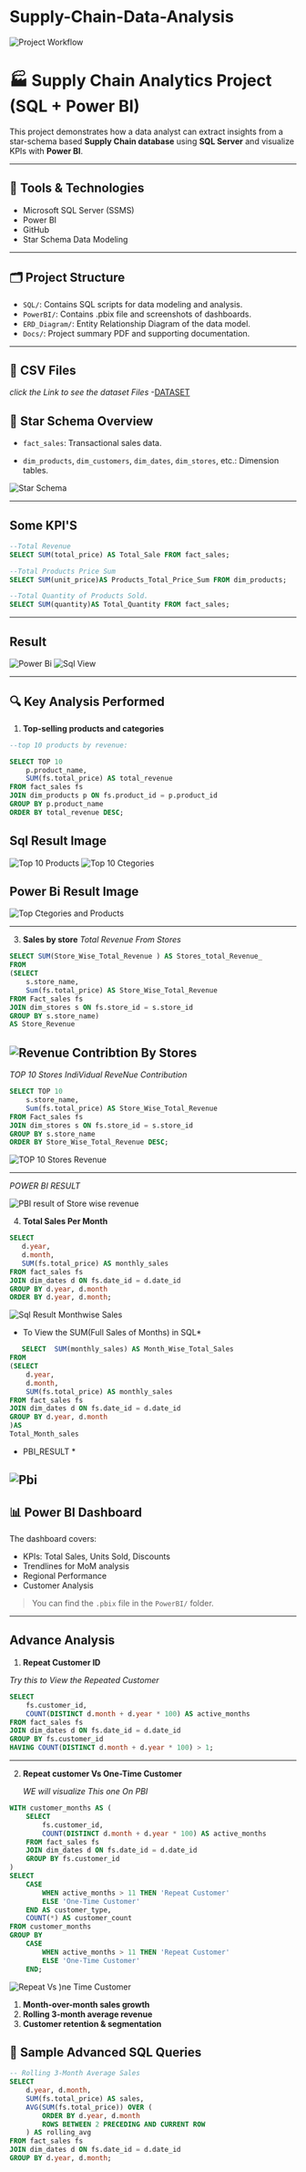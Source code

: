 # Supply-Chain-Data-Analysis
![Project Workflow](https://github.com/Bhabesh-123/Supply-Chain-Data-Analysis/blob/0753697213dfcddb7fb6e91aaeff625a332d851d/%F0%9F%93%A6%20Project%20Title_%20Supply%20Chain%20Pipeline%20Dashboard%20-%20visual%20selection.png)

# 🏭 Supply Chain Analytics Project (SQL + Power BI)

This project demonstrates how a data analyst can extract insights from a star-schema based **Supply Chain database** using **SQL Server** and visualize KPIs with **Power BI**.

---

## 🔧 Tools & Technologies
- Microsoft SQL Server (SSMS)
- Power BI
- GitHub
- Star Schema Data Modeling

---

## 🗂 Project Structure

- `SQL/`: Contains SQL scripts for data modeling and analysis.
- `PowerBI/`: Contains .pbix file and screenshots of dashboards.
- `ERD_Diagram/`: Entity Relationship Diagram of the data model.
- `Docs/`: Project summary PDF and supporting documentation.

---

## 📁 CSV Files
*click the Link to see the dataset Files*
-[DATASET](https://github.com/Bhabesh-123/Supply-Chain-Data-Analysis/tree/4e8b133b2f8e6b7c35d7c83f9922bc64d0e57469/Csv%20Files)

## 🧱 Star Schema Overview

- `fact_sales`: Transactional sales data.

- `dim_products`, `dim_customers`, `dim_dates`, `dim_stores`, etc.: Dimension tables.

![Star Schema](https://github.com/Bhabesh-123/Supply-Chain-Data-Analysis/blob/b85d8ecd14e44da04292ec0d780ef4ea38d872c3/Supply%20chain%20stars%20schema.png)

---

## Some KPI'S
```sql
--Total Revenue
SELECT SUM(total_price) AS Total_Sale FROM fact_sales;

--Total Products Price Sum
SELECT SUM(unit_price)AS Products_Total_Price_Sum FROM dim_products;

--Total Quantity of Products Sold.
SELECT SUM(quantity)AS Total_Quantity FROM fact_sales;
```
---
## Result 
![Power Bi](https://github.com/Bhabesh-123/Supply-Chain-Data-Analysis/blob/173d5a6d71d0002036908edd3dc6848ecbc29bc2/Sale_Quantity%20sold%20And%20Product%20total%20Price.png)
![Sql View](https://github.com/Bhabesh-123/Supply-Chain-Data-Analysis/blob/511f89f4439b3f498dc3361c50d667ea96643f6b/Power%20Bi%20First%20KPI.png)


---

## 🔍 Key Analysis Performed

1. **Top-selling products and categories**
```sql
--top 10 products by revenue:

SELECT TOP 10
    p.product_name,
    SUM(fs.total_price) AS total_revenue
FROM fact_sales fs
JOIN dim_products p ON fs.product_id = p.product_id
GROUP BY p.product_name
ORDER BY total_revenue DESC;
```
## Sql Result Image
![Top 10 Products](https://github.com/Bhabesh-123/Supply-Chain-Data-Analysis/blob/f3f50c73cef7255aaf6d69904beb6723de01ae0b/Top%2010%20Products%20By%20Revenue.png)
![Top 10 Ctegories](https://github.com/Bhabesh-123/Supply-Chain-Data-Analysis/blob/83de22192343389c7501716e488d5d6579533d30/Top%2010%20Categories%20By%20Revenue.png)
## Power Bi Result Image
![Top Ctegories and Products](https://github.com/Bhabesh-123/Supply-Chain-Data-Analysis/blob/f3f50c73cef7255aaf6d69904beb6723de01ae0b/PowerBi%20%20Top%2010%20product%20and%20category%20by%20Revenue%20.png)

---   
3. **Sales by store**
*Total Revenue From Stores* 
```sql
SELECT SUM(Store_Wise_Total_Revenue ) AS Stores_total_Revenue_
FROM 
(SELECT
    s.store_name,
    Sum(fs.total_price) AS Store_Wise_Total_Revenue 
FROM Fact_sales fs
JOIN dim_stores s ON fs.store_id = s.store_id
GROUP BY s.store_name)
AS Store_Revenue
```
![Revenue Contribtion By Stores](https://github.com/Bhabesh-123/Supply-Chain-Data-Analysis/blob/e92891c2e10bd78a3ea2ef01d4c438bc3ba27df7/Stores%20Total%20Revenue.png)
---
*TOP 10 Stores IndiVidual ReveNue Contribution* 
```sql
SELECT TOP 10
    s.store_name,
    Sum(fs.total_price) AS Store_Wise_Total_Revenue 
FROM Fact_sales fs
JOIN dim_stores s ON fs.store_id = s.store_id
GROUP BY s.store_name
ORDER BY Store_Wise_Total_Revenue DESC;
```
![TOP 10 Stores Revenue](https://github.com/Bhabesh-123/Supply-Chain-Data-Analysis/blob/cbafe8a5c360e81176c09bbc933b18dcfb028fd0/Store%20wise%20Revenue.png)

---
*POWER BI RESULT*

![PBI result of Store wise revenue](https://github.com/Bhabesh-123/Supply-Chain-Data-Analysis/blob/9e9e50e44c8e0d4f0c94701352a389be251d9bd0/Power%20Bi%20%20Total%20Store%20wise%20Revenue%20with%20Grand%20Revenue%20Contribution.png)

4. **Total Sales Per Month**
 ```sql
SELECT 
    d.year,
    d.month,
    SUM(fs.total_price) AS monthly_sales
FROM fact_sales fs
JOIN dim_dates d ON fs.date_id = d.date_id
GROUP BY d.year, d.month
ORDER BY d.year, d.month;
```
![Sql Result Monthwise Sales](https://github.com/Bhabesh-123/Supply-Chain-Data-Analysis/blob/e4f62616ac865e59db12b06b5f06b090e7e577ed/Total%20sales%20Per%20Month.png)

* To View the SUM(Full Sales of Months) in SQL*
```sql
   SELECT  SUM(monthly_sales) AS Month_Wise_Total_Sales 
FROM
(SELECT 
    d.year,
    d.month,
    SUM(fs.total_price) AS monthly_sales
FROM fact_sales fs
JOIN dim_dates d ON fs.date_id = d.date_id
GROUP BY d.year, d.month
)AS
Total_Month_sales
```
* PBI_RESULT *
  
![Pbi](https://github.com/Bhabesh-123/Supply-Chain-Data-Analysis/blob/e4f62616ac865e59db12b06b5f06b090e7e577ed/Month%20Wise%20Sales%20.png)
---

## 📊 Power BI Dashboard

The dashboard covers:
- KPIs: Total Sales, Units Sold, Discounts
- Trendlines for MoM analysis
- Regional Performance
- Customer Analysis

> You can find the `.pbix` file in the `PowerBI/` folder.

---

## Advance Analysis
1. **Repeat Customer ID**

*Try this to View the Repeated Customer*

```sql
SELECT 
    fs.customer_id,
    COUNT(DISTINCT d.month + d.year * 100) AS active_months
FROM fact_sales fs
JOIN dim_dates d ON fs.date_id = d.date_id
GROUP BY fs.customer_id
HAVING COUNT(DISTINCT d.month + d.year * 100) > 1;
```
---
2. **Repeat customer Vs One-Time Customer**

   *WE will visualize This one On PBI*

```sql
WITH customer_months AS (
    SELECT 
        fs.customer_id,
        COUNT(DISTINCT d.month + d.year * 100) AS active_months
    FROM fact_sales fs
    JOIN dim_dates d ON fs.date_id = d.date_id
    GROUP BY fs.customer_id
)
SELECT 
    CASE 
        WHEN active_months > 11 THEN 'Repeat Customer'
        ELSE 'One-Time Customer'
    END AS customer_type,
    COUNT(*) AS customer_count
FROM customer_months
GROUP BY 
    CASE 
        WHEN active_months > 11 THEN 'Repeat Customer'
        ELSE 'One-Time Customer'
    END;
```
![Repeat Vs )ne Time Customer](https://github.com/Bhabesh-123/Supply-Chain-Data-Analysis/blob/046058a0ae5d12d03790341fa41f9babd98cd950/Repeat%20Customer%20Vs%20One-TimeCustomer%20.png)

   
   
   
1. **Month-over-month sales growth**
2. **Rolling 3-month average revenue**
3. **Customer retention & segmentation**

## 📁 Sample Advanced SQL Queries

```sql
-- Rolling 3-Month Average Sales
SELECT 
    d.year, d.month,
    SUM(fs.total_price) AS sales,
    AVG(SUM(fs.total_price)) OVER (
        ORDER BY d.year, d.month 
        ROWS BETWEEN 2 PRECEDING AND CURRENT ROW
    ) AS rolling_avg
FROM fact_sales fs
JOIN dim_dates d ON fs.date_id = d.date_id
GROUP BY d.year, d.month;
